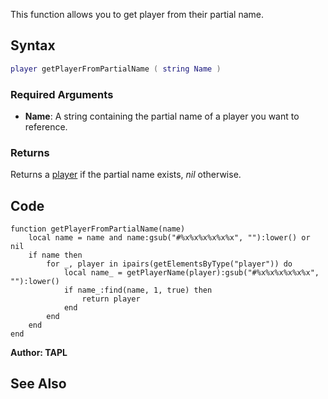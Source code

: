 This function allows you to get player from their partial name.

Syntax
------

``` lua
player getPlayerFromPartialName ( string Name )
```

### Required Arguments

-   **Name**: A string containing the partial name of a player you want to reference.

### Returns

Returns a [player](/docs/player.md "wikilink") if the partial name exists, *nil* otherwise.

Code
----

    function getPlayerFromPartialName(name)
        local name = name and name:gsub("#%x%x%x%x%x%x", ""):lower() or nil
        if name then
            for _, player in ipairs(getElementsByType("player")) do
                local name_ = getPlayerName(player):gsub("#%x%x%x%x%x%x", ""):lower()
                if name_:find(name, 1, true) then
                    return player
                end
            end
        end
    end

**Author: TAPL**

See Also
--------
